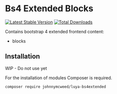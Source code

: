 # Bs4 Extended Blocks

[![Latest Stable Version](https://poser.pugx.org/johnnymcweed/luya-bs4extended/v/stable)](https://packagist.org/packages/johnnymcweed/luya-bs4extended)
[![Total Downloads](https://poser.pugx.org/johnnymcweed/luya-bs4extended/downloads)](https://packagist.org/packages/johnnymcweed/luya-bs4extended)

Contains bootstrap 4 extended frontend content:

+ blocks

## Installation

WIP - Do not use yet

For the installation of modules Composer is required.

```sh
composer require johnnymcweed/luya-bs4extended
```